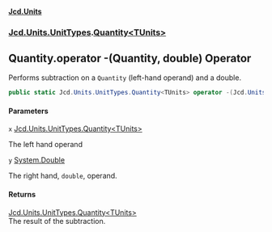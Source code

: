 #### [Jcd.Units](index.md 'index')
### [Jcd.Units.UnitTypes](Jcd.Units.UnitTypes.md 'Jcd.Units.UnitTypes').[Quantity&lt;TUnits&gt;](Jcd.Units.UnitTypes.Quantity_TUnits_.md 'Jcd.Units.UnitTypes.Quantity<TUnits>')

## Quantity<TUnits>.operator -(Quantity<TUnits>, double) Operator

Performs subtraction on a `Quantity` (left-hand operand) and a double.

```csharp
public static Jcd.Units.UnitTypes.Quantity<TUnits> operator -(Jcd.Units.UnitTypes.Quantity<TUnits> x, double y);
```
#### Parameters

<a name='Jcd.Units.UnitTypes.Quantity_TUnits_.op_Subtraction(Jcd.Units.UnitTypes.Quantity_TUnits_,double).x'></a>

`x` [Jcd.Units.UnitTypes.Quantity&lt;](Jcd.Units.UnitTypes.Quantity_TUnits_.md 'Jcd.Units.UnitTypes.Quantity<TUnits>')[TUnits](Jcd.Units.UnitTypes.Quantity_TUnits_.md#Jcd.Units.UnitTypes.Quantity_TUnits_.TUnits 'Jcd.Units.UnitTypes.Quantity<TUnits>.TUnits')[&gt;](Jcd.Units.UnitTypes.Quantity_TUnits_.md 'Jcd.Units.UnitTypes.Quantity<TUnits>')

The left hand operand

<a name='Jcd.Units.UnitTypes.Quantity_TUnits_.op_Subtraction(Jcd.Units.UnitTypes.Quantity_TUnits_,double).y'></a>

`y` [System.Double](https://docs.microsoft.com/en-us/dotnet/api/System.Double 'System.Double')

The right hand, `double`, operand.

#### Returns
[Jcd.Units.UnitTypes.Quantity&lt;](Jcd.Units.UnitTypes.Quantity_TUnits_.md 'Jcd.Units.UnitTypes.Quantity<TUnits>')[TUnits](Jcd.Units.UnitTypes.Quantity_TUnits_.md#Jcd.Units.UnitTypes.Quantity_TUnits_.TUnits 'Jcd.Units.UnitTypes.Quantity<TUnits>.TUnits')[&gt;](Jcd.Units.UnitTypes.Quantity_TUnits_.md 'Jcd.Units.UnitTypes.Quantity<TUnits>')  
The result of the subtraction.